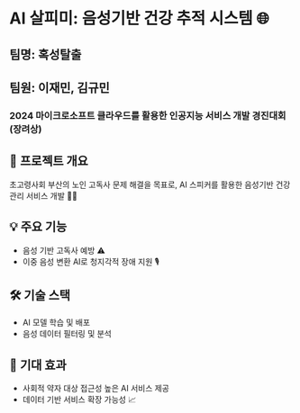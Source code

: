 # AI 살피미: 음성기반 건강 추적 시스템 🌐

## 팀명: 혹성탈출
## 팀원: 이재민, 김규민
### 2024 마이크로소프트 클라우드를 활용한 인공지능 서비스 개발 경진대회 (장려상)

📜 프로젝트 개요
------------------------
초고령사회 부산의 노인 고독사 문제 해결을 목표로,
AI 스피커를 활용한 음성기반 건강 관리 서비스 개발 🧑‍⚕️

💡 주요 기능
------------------------
- 음성 기반 고독사 예방 ⚠️
- 이중 음성 변환 AI로 청지각적 장애 지원 🎙️

🛠️ 기술 스택
------------------------
- AI 모델 학습 및 배포
- 음성 데이터 필터링 및 분석

🔮 기대 효과
------------------------
- 사회적 약자 대상 접근성 높은 AI 서비스 제공
- 데이터 기반 서비스 확장 가능성 📈

